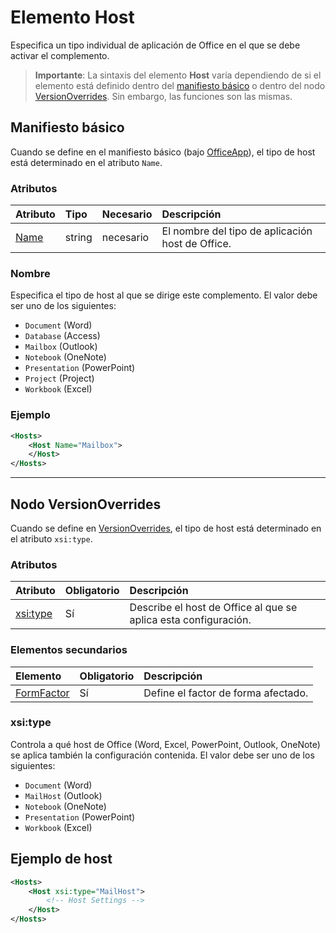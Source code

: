 
# <a name="host-element"></a>Elemento Host
Especifica un tipo individual de aplicación de Office en el que se debe activar el complemento.

> **Importante**: La sintaxis del elemento **Host** varía dependiendo de si el elemento está definido dentro del [manifiesto básico](#basic-manifest) o dentro del nodo [VersionOverrides](#versionoverrides-node). Sin embargo, las funciones son las mismas.  


## <a name="basic-manifest"></a>Manifiesto básico

Cuando se define en el manifiesto básico (bajo [OfficeApp](./officeapp.md)), el tipo de host está determinado en el atributo `Name`.   

### <a name="attributes"></a>Atributos
| Atributo     | Tipo   | Necesario | Descripción                                      |
|:--------------|:-------|:---------|:-------------------------------------------------|
| [Name](#name) | string | necesario | El nombre del tipo de aplicación host de Office. |


### <a name="name"></a>Nombre
Especifica el tipo de host al que se dirige este complemento. El valor debe ser uno de los siguientes:

- `Document` (Word)
- `Database` (Access)
- `Mailbox` (Outlook)
- `Notebook` (OneNote)
- `Presentation` (PowerPoint)
- `Project` (Project)
- `Workbook` (Excel)

### <a name="example"></a>Ejemplo
```xml
<Hosts>
    <Host Name="Mailbox">
    </Host>
</Hosts>
```

---

## <a name="versionoverrides-node"></a>Nodo VersionOverrides
Cuando se define en [VersionOverrides](./versionoverrides), el tipo de host está determinado en el atributo `xsi:type`. 

### <a name="attributes"></a>Atributos

|  Atributo  |  Obligatorio  |  Descripción  |
|:-----|:-----|:-----|
|  [xsi:type](#xsitype)  |  Sí  | Describe el host de Office al que se aplica esta configuración.|

### <a name="child-elements"></a>Elementos secundarios

|  Elemento |  Obligatorio  |  Descripción  |
|:-----|:-----|:-----|
|  [FormFactor](./formfactor.md)    |  Sí   |  Define el factor de forma afectado. |


### <a name="xsi:type"></a>xsi:type
Controla a qué host de Office (Word, Excel, PowerPoint, Outlook, OneNote) se aplica también la configuración contenida. El valor debe ser uno de los siguientes:

- `Document` (Word)
- `MailHost` (Outlook)    
- `Notebook` (OneNote)
- `Presentation` (PowerPoint)
- `Workbook` (Excel)

## <a name="host-example"></a>Ejemplo de host 
```xml
<Hosts>
    <Host xsi:type="MailHost">
        <!-- Host Settings -->
    </Host>
</Hosts>
```

